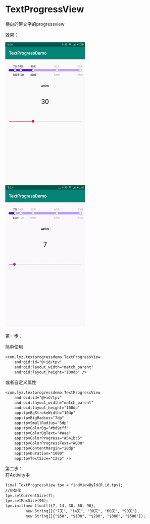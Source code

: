 # TextProgressView
横向的带文字的progressview

效果：

<img src="screenshot/Screenshot_1.png" width="50%" height="50%">
<img src="screenshot/Screenshot_2.gif" width="50%" height="50%">

第一步：

简单使用
	
	<com.lyz.textprogressdemo.TextProgressView
        android:id="@+id/tpv"
        android:layout_width="match_parent"
        android:layout_height="100dp" />
        
或者自定义属性

	<com.lyz.textprogressdemo.TextProgressView
        android:id="@+id/tpv"
        android:layout_width="match_parent"
        android:layout_height="100dp"
        app:tpvBgStrokeWidth="10dp"
        app:tpvBigRadius="7dp"
        app:tpvSmallRadius="5dp"
        app:tpvColorBg="#bd9cff"
        app:tpvColorBgText="#aaa"
        app:tpvColorProgress="#541bc5"
        app:tpvColorProgressText="#000"
        app:tpvContentMargin="20dp"
        app:tpvDuration="1000"
        app:tpvTextSize="12sp" />

第二步：        
在Activity中

	final TextProgressView tpv = findViewById(R.id.tpv);
    //初始化
    tpv.setCurrentSize(7);
    tpv.setMaxSize(90);
    tpv.init(new float[]{7, 14, 30, 60, 90},
             new String[]{"7天", "14天", "30天", "60天", "90天"},
             new String[]{"$50", "$100", "$200", "$300", "$500"});
             
